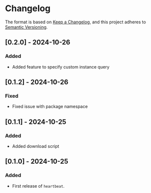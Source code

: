 # Changelog

The format is based on [Keep a Changelog](https://keepachangelog.com/en/1.0.0/), and this project adheres to [Semantic Versioning](https://semver.org/spec/v2.0.0.html).

## [0.2.0] - 2024-10-26

### Added

- Added feature to specify custom instance query

## [0.1.2] - 2024-10-26

### Fixed

- Fixed issue with package namespace

## [0.1.1] - 2024-10-25

### Added

- Added download script

## [0.1.0] - 2024-10-25

### Added

- First release of `heartbeat`.
